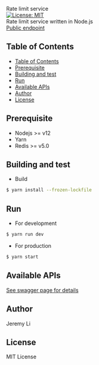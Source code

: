 Rate limit service   
[![License: MIT](https://img.shields.io/badge/License-MIT-yellow.svg)](https://opensource.org/licenses/MIT)  
Rate limit service written in Node.js  
[Public endpoint](https://rate-limit-node-service.herokuapp.com/api-docs)

## Table of Contents
- [Table of Contents](#table-of-contents)
- [Prerequisite](#prerequisite)
- [Building and test](#building-and-test)
- [Run](#run)
- [Available APIs](#available-apis)
- [Author](#author)
- [License](#license)

Prerequisite
-----
* Nodejs >= v12
* Yarn
* Redis >= v5.0

Building and test
-----

* Build
  
```bash
$ yarn install --frozen-lockfile
```

Run
-----

* For development

```bash
$ yarn run dev
```

* For production

```bash
$ yarn start
```

Available APIs
-----

[See swagger page for details](https://rate-limit-node-service.herokuapp.com/api-docs)


Author
-----
Jeremy Li

License
-----
MIT License
